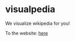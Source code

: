 # visualpedia
We visualize wikipedia for you!

To the website: [here](jugendhackt.github.io/visualpedia)